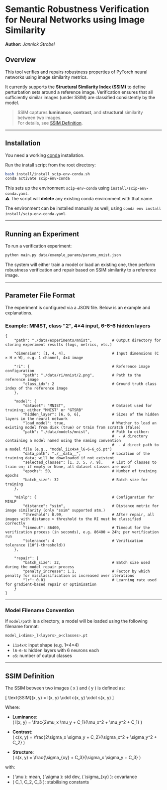 # Semantic Robustness Verification for Neural Networks using Image Similarity

**Author:** *Jannick Strobel*

## Overview

This tool verifies and repairs robustness properties of PyTorch neural networks using image similarity metrics.

It currently supports the **Structural Similarity Index (SSIM)** to define perturbation sets around a reference image. Verification ensures that all sufficiently similar images (under SSIM) are classified consistently by the model.

> SSIM captures **luminance**, **contrast**, and **structural** similarity between two images. \
  For details, see [SSIM Definition](#ssim-definition).

---

## Installation

You need a working [conda](https://docs.conda.io/en/latest/) installation.

Run the install script from the root directory:

```bash
bash install/install_scip-env-conda.sh
conda activate scip-env-conda
```

This sets up the environment `scip-env-conda` using `install/scip-env-conda.yaml`. \
⚠️ The script will **delete** any existing conda environment with that name.

The environment can be installed manually as well, using `conda env install install/scip-env-conda.yaml`.

---

## Running an Experiment

To run a verification experiment:

```bash
python main.py data/example_params/params_mnist.json
```

The system will either train a model or load an existing one, then perform robustness verification and repair based on SSIM similarity to a reference image.

---

## Parameter File Format

The experiment is configured via a JSON file. Below is an example and explanations.

### Example: MNIST, class "2", 4×4 input, 6-6-6 hidden layers

```jsonc
{
    "path": "./data/experiments/mnist",         # Output directory for storing experiment results (logs, metrics, etc.)

    "dimension": [1, 4, 4],                     # Input dimensions (C × H × W), e.g. 1 channel, 4x4 image

    "ri": {                                     # Reference image configuration
        "path": "./data/ri/mnist/2.png",        # Path to the reference image
        "class_idx": 2                          # Ground truth class index of the reference image
    },

    "model": {
        "dataset": "MNIST",                     # Dataset used for training; either "MNIST" or "GTSRB"
        "hidden_layer": [6, 6, 6],              # Sizes of the hidden layers in the neural network
        "load_model": true,                     # Whether to load an existing model from disk (true) or train from scratch (false)
        "path": "./data/models/mnist",          # Path to either:
                                                #  - A directory containing a model named using the naming convention
                                                #  - A direct path to a model file (e.g., "model_i1x4x4_l6-6-6_o5.pt")
        "data_path": "./__data__",              # Location of the training data; will be downloaded if not existent
        "selected_classes": [1, 3, 5, 7, 9],    # List of classes to train on; if empty or None, all dataset classes are used
        "epochs": 50,                           # Number of training epochs
        "batch_size": 32                        # Batch size for training
    },

    "minlp": {                                  # Configuration for MINLP
        "distance": "ssim",                     # Distance metric for image similarity (only "ssim" supported atm.)
        "threshold": 0.99,                      # After repair, all images with distance > threshold to the RI must be classified correctly
        "timeout": 86400,                       # Timeout for the verification process (in seconds), e.g. 86400 = 24h; per verification run
        "tolerance": 4                          # Verification tolerance (10^(-threshold))
    },

    "repair": {
        "batch_size": 32,                       # Batch size used during the model repair process
        "penalty_increase": 1.1,                # Factor by which penalty for misclassification is increased over iterations
        "lr": 0.01                              # Learning rate used for gradient-based repair or optimisation
    }
}
```

---

### Model Filename Convention

If `model/path` is a directory, a model will be loaded using the following filename format:

```bash
model_i<dims>_l<layers>_o<classes>.pt
```

- `i1x4x4`: input shape (e.g. 1×4×4)
- `l6-6-6`: hidden layers with 6 neurons each
- `o5`: number of output classes

---

## SSIM Definition

The SSIM between two images \( x \) and \( y \) is defined as:

\[
\text{SSIM}(x, y) = l(x, y) \cdot c(x, y) \cdot s(x, y)
\]

Where:

- **Luminance**:  
  \( l(x, y) = \frac{2\mu_x \mu_y + C_1}{\mu_x^2 + \mu_y^2 + C_1} \)

- **Contrast**:  
  \( c(x, y) = \frac{2\sigma_x \sigma_y + C_2}{\sigma_x^2 + \sigma_y^2 + C_2} \)

- **Structure**:  
  \( s(x, y) = \frac{\sigma_{xy} + C_3}{\sigma_x \sigma_y + C_3} \)

with:

- \( \mu \): mean, \( \sigma \): std dev, \( \sigma_{xy} \): covariance
- \( C_1, C_2, C_3 \): stabilising constants
